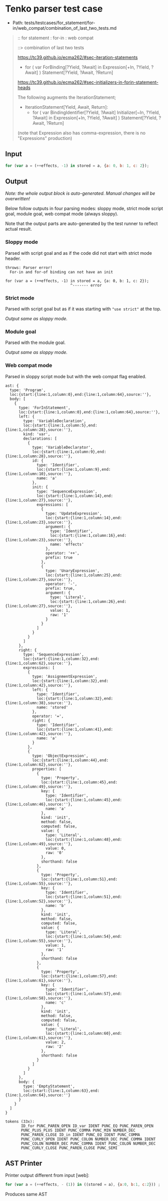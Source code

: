 # Tenko parser test case

- Path: tests/testcases/for_statement/for-in/web_compat/combination_of_last_two_tests.md

> :: for statement : for-in : web compat
>
> ::> combination of last two tests
> 
> https://tc39.github.io/ecma262/#sec-iteration-statements
> 
> - for ( var ForBinding[?Yield, ?Await] in Expression[+In, ?Yield, ?Await] ) Statement[?Yield, ?Await, ?Return]
> 
> https://tc39.github.io/ecma262/#sec-initializers-in-forin-statement-heads
> 
> The following augments the IterationStatement;
> 
> - IterationStatement[Yield, Await, Return]:
>   - for ( var BindingIdentifier[?Yield, ?Await] Initializer[~In, ?Yield, ?Await] in Expression[+In, ?Yield, ?Await] ) Statement[?Yield, ?Await, ?Return]
> 
> (note that Expression also has comma-expression, there is no "Expressions" production)

## Input

`````js
for (var a = (++effects, -1) in stored = a, {a: 0, b: 1, c: 2});
`````

## Output

_Note: the whole output block is auto-generated. Manual changes will be overwritten!_

Below follow outputs in four parsing modes: sloppy mode, strict mode script goal, module goal, web compat mode (always sloppy).

Note that the output parts are auto-generated by the test runner to reflect actual result.

### Sloppy mode

Parsed with script goal and as if the code did not start with strict mode header.

`````
throws: Parser error!
  For-in and for-of binding can not have an init

for (var a = (++effects, -1) in stored = a, {a: 0, b: 1, c: 2});
                             ^------- error
`````

### Strict mode

Parsed with script goal but as if it was starting with `"use strict"` at the top.

_Output same as sloppy mode._

### Module goal

Parsed with the module goal.

_Output same as sloppy mode._

### Web compat mode

Parsed in sloppy script mode but with the web compat flag enabled.

`````
ast: {
  type: 'Program',
  loc:{start:{line:1,column:0},end:{line:1,column:64},source:''},
  body: [
    {
      type: 'ForInStatement',
      loc:{start:{line:1,column:0},end:{line:1,column:64},source:''},
      left: {
        type: 'VariableDeclaration',
        loc:{start:{line:1,column:5},end:{line:1,column:28},source:''},
        kind: 'var',
        declarations: [
          {
            type: 'VariableDeclarator',
            loc:{start:{line:1,column:9},end:{line:1,column:28},source:''},
            id: {
              type: 'Identifier',
              loc:{start:{line:1,column:9},end:{line:1,column:10},source:''},
              name: 'a'
            },
            init: {
              type: 'SequenceExpression',
              loc:{start:{line:1,column:14},end:{line:1,column:27},source:''},
              expressions: [
                {
                  type: 'UpdateExpression',
                  loc:{start:{line:1,column:14},end:{line:1,column:23},source:''},
                  argument: {
                    type: 'Identifier',
                    loc:{start:{line:1,column:16},end:{line:1,column:23},source:''},
                    name: 'effects'
                  },
                  operator: '++',
                  prefix: true
                },
                {
                  type: 'UnaryExpression',
                  loc:{start:{line:1,column:25},end:{line:1,column:27},source:''},
                  operator: '-',
                  prefix: true,
                  argument: {
                    type: 'Literal',
                    loc:{start:{line:1,column:26},end:{line:1,column:27},source:''},
                    value: 1,
                    raw: '1'
                  }
                }
              ]
            }
          }
        ]
      },
      right: {
        type: 'SequenceExpression',
        loc:{start:{line:1,column:32},end:{line:1,column:62},source:''},
        expressions: [
          {
            type: 'AssignmentExpression',
            loc:{start:{line:1,column:32},end:{line:1,column:42},source:''},
            left: {
              type: 'Identifier',
              loc:{start:{line:1,column:32},end:{line:1,column:38},source:''},
              name: 'stored'
            },
            operator: '=',
            right: {
              type: 'Identifier',
              loc:{start:{line:1,column:41},end:{line:1,column:42},source:''},
              name: 'a'
            }
          },
          {
            type: 'ObjectExpression',
            loc:{start:{line:1,column:44},end:{line:1,column:62},source:''},
            properties: [
              {
                type: 'Property',
                loc:{start:{line:1,column:45},end:{line:1,column:49},source:''},
                key: {
                  type: 'Identifier',
                  loc:{start:{line:1,column:45},end:{line:1,column:46},source:''},
                  name: 'a'
                },
                kind: 'init',
                method: false,
                computed: false,
                value: {
                  type: 'Literal',
                  loc:{start:{line:1,column:48},end:{line:1,column:49},source:''},
                  value: 0,
                  raw: '0'
                },
                shorthand: false
              },
              {
                type: 'Property',
                loc:{start:{line:1,column:51},end:{line:1,column:55},source:''},
                key: {
                  type: 'Identifier',
                  loc:{start:{line:1,column:51},end:{line:1,column:52},source:''},
                  name: 'b'
                },
                kind: 'init',
                method: false,
                computed: false,
                value: {
                  type: 'Literal',
                  loc:{start:{line:1,column:54},end:{line:1,column:55},source:''},
                  value: 1,
                  raw: '1'
                },
                shorthand: false
              },
              {
                type: 'Property',
                loc:{start:{line:1,column:57},end:{line:1,column:61},source:''},
                key: {
                  type: 'Identifier',
                  loc:{start:{line:1,column:57},end:{line:1,column:58},source:''},
                  name: 'c'
                },
                kind: 'init',
                method: false,
                computed: false,
                value: {
                  type: 'Literal',
                  loc:{start:{line:1,column:60},end:{line:1,column:61},source:''},
                  value: 2,
                  raw: '2'
                },
                shorthand: false
              }
            ]
          }
        ]
      },
      body: {
        type: 'EmptyStatement',
        loc:{start:{line:1,column:63},end:{line:1,column:64},source:''}
      }
    }
  ]
}

tokens (33x):
       ID_for PUNC_PAREN_OPEN ID_var IDENT PUNC_EQ PUNC_PAREN_OPEN
       PUNC_PLUS_PLUS IDENT PUNC_COMMA PUNC_MIN NUMBER_DEC
       PUNC_PAREN_CLOSE ID_in IDENT PUNC_EQ IDENT PUNC_COMMA
       PUNC_CURLY_OPEN IDENT PUNC_COLON NUMBER_DEC PUNC_COMMA IDENT
       PUNC_COLON NUMBER_DEC PUNC_COMMA IDENT PUNC_COLON NUMBER_DEC
       PUNC_CURLY_CLOSE PUNC_PAREN_CLOSE PUNC_SEMI
`````


## AST Printer

Printer output different from input [web]:

````js
for (var a = (++effects, - (1)) in ((stored = a), {a:0, b:1, c:2})) ;
````

Produces same AST
